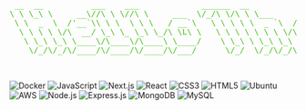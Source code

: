 
<pre align="left" style="color: #41bd11;">


 __  __          ___    ___             ______  __                                __
\ \ \_\ \     __\//\ \ \//\ \     ___  \/_/\ \/\ \ \___      __   _ __    __     \/_/
 \ \  _  \  /'__`\\ \ \  \ \ \   / __`\   \ \ \ \ \  _ `\  /'__`\/\`'__\/'__`\    \ \ \
  \ \ \ \ \/\  __/ \_\ \_ \_\ \_/\ \L\ \   \ \ \ \ \ \ \ \/\  __/\ \ \//\  __/     \ \ \
   \ \_\ \_\ \____\/\____\/\____\ \____/    \ \_\ \ \_\ \_\ \____\\ \_\\ \____\     \ \ \
    \/_/\/_/\/____/\/____/\/____/\/___/      \/_/  \/_/\/_/\/____/ \/_/ \/____/      \/_/
                                                                                                                                                                                                   
                                                                                                                                                                                              
</pre>

![Docker](https://img.shields.io/badge/-Docker-2496ED?logo=docker&logoColor=white)
![JavaScript](https://img.shields.io/badge/-JavaScript-F7DF1E?logo=javascript&logoColor=black)
![Next.js](https://img.shields.io/badge/-Next.js-000000?logo=next.js&logoColor=white)
![React](https://img.shields.io/badge/-React-61DAFB?logo=react&logoColor=black)
![CSS3](https://img.shields.io/badge/-CSS3-1572B6?logo=css3&logoColor=white)
![HTML5](https://img.shields.io/badge/-HTML5-E34F26?logo=html5&logoColor=white)
![Ubuntu](https://img.shields.io/badge/-Ubuntu-E95420?logo=ubuntu&logoColor=white)
![AWS](https://img.shields.io/badge/-AWS-232F3E?logo=amazon-aws&logoColor=white)
![Node.js](https://img.shields.io/badge/-Node.js-339933?logo=node.js&logoColor=white)
![Express.js](https://img.shields.io/badge/-Express.js-000000?logo=express&logoColor=white)
![MongoDB](https://img.shields.io/badge/-MongoDB-47A248?logo=mongodb&logoColor=white)
![MySQL](https://img.shields.io/badge/-MySQL-4479A1?logo=mysql&logoColor=white)
